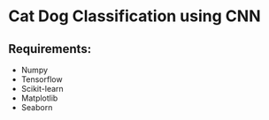 # Cat Dog Classification using CNN
## Requirements:
- Numpy
- Tensorflow
- Scikit-learn
- Matplotlib
- Seaborn